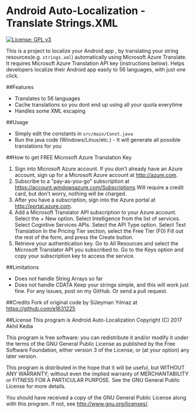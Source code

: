 # Android Auto-Localization - Translate Strings.XML
[![License: GPL v3](https://img.shields.io/badge/License-GPL%20v3-blue.svg)](http://www.gnu.org/licenses/gpl-3.0)

This is a project to localize your Android app , by translating your string resources(e.g. `strings.xml`)  automatically using Microsoft Azure Translate.
It requires Microsoft Azure Translation API key (instructions below).
Helps developers localize their Android app easily to 56 languages, with just one click.

##Features
* Translates to 56 languages
* Cache translations so you dont end up using all your quota everytime
* Handles some XML escaping

##Usage
* Simply edit the constants in `src/main/Const.java`
* Run the java code (Windows/Linux/etc.) - It will generate all possible translations for you

##How to get FREE Microsoft Azure Translation Key
1. Sign into Microsoft Azure account.
If you don’t already have an Azure account, sign up for a Microsoft Azure account at http://azure.com.
2. Subscribe to a "pay-as-you-go" subscription at https://account.windowsazure.com/Subscriptions
Will require a credit card, but don't worry, nothing will be charged.
3. After you have a subscription, sign into the Azure portal at http://portal.azure.com.
4. Add a Microsoft Translator API subscription to your Azure account.
Select the ﻿+ New ﻿option.
Select ﻿Intelligence﻿ from the list of services.
Select ﻿Cognitive Services APIs﻿.
Select the ﻿API Type﻿ option.
﻿Select ﻿Text Translation
In the ﻿Pricing Tier﻿ section, select the Free Tier (F0)
Fill out the rest of the form, and press the ﻿Create﻿ button.
5. Retrieve your authentication key.
Go to ﻿All Resources﻿ and select the Microsoft Translator API you subscribed to.
Go to the ﻿Keys ﻿option and copy your subscription key to access the service.

##Limitations
* Does not handle String Arrays so far
* Does not handle CDATA
Keep your strings simple, and this will work just fine. For any issues, post on my GitHub. Or send a pull request.

##Credits
Fork of original code by Süleyman Yılmaz at https://github.com/e1631225

##License
This program is Android Auto-Localization
Copyright (C) 2017  Akhil Kedia

This program is free software: you can redistribute it and/or modify it under the terms of the GNU General Public License as published by the Free Software Foundation, either version 3 of the License, or (at your option) any later version.

This program is distributed in the hope that it will be useful, but WITHOUT ANY WARRANTY; without even the implied warranty of MERCHANTABILITY or FITNESS FOR A PARTICULAR PURPOSE. See the GNU General Public License for more details.

You should have received a copy of the GNU General Public License along with this program. If not, see <http://www.gnu.org/licenses/>.
